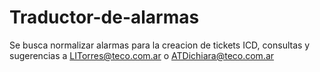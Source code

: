 # Traductor-de-alarmas

Se busca normalizar alarmas para la creacion de tickets ICD, consultas y sugerencias a LITorres@teco.com.ar o ATDichiara@teco.com.ar